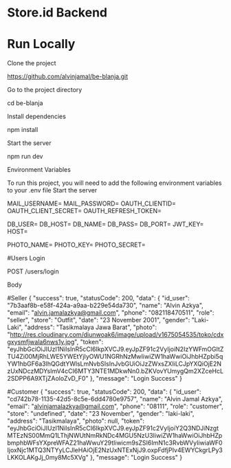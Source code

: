 # Store.id Backend
# Run Locally

Clone the project

https://github.com/alvinjamal/be-blanja.git

Go to the project directory

  cd be-blanja

Install dependencies

  npm install

Start the server

  npm run dev

Environment Variables

To run this project, you will need to add the following environment variables to your .env file Start the server

MAIL_USERNAME=
MAIL_PASSWORD=
OAUTH_CLIENTID=
OAUTH_CLIENT_SECRET=
OAUTH_REFRESH_TOKEN=

DB_USER=
DB_HOST=
DB_NAME=
DB_PASS=
DB_PORT=
JWT_KEY=
HOST=

PHOTO_NAME=
PHOTO_KEY=
PHOTO_SECRET=

#Users
Login

  POST /users/login

Body

#Seller
{
    "success": true,
    "statusCode": 200,
    "data": {
        "id_user": "7b3aaf8b-e58f-424a-a9aa-b229e54da730",
        "name": "Alvin Azkya",
        "email": "alvin.jamalazkya@gmail.com",
        "phone": "082118470511",
        "role": "seller",
        "store": "Outfit",
        "date": "23 November 2001",
        "gender": "Laki-Laki",
        "address": "Tasikmalaya Jawa Barat",
        "photo": "http://res.cloudinary.com/diunwoak6/image/upload/v1675054535/toko/cdxgxysmfjwala6nws1y.jpg",
        "token": "eyJhbGciOiJIUzI1NiIsInR5cCI6IkpXVCJ9.eyJpZF91c2VyIjoiN2IzYWFmOGItZTU4Zi00MjRhLWE5YWEtYjIyOWU1NGRhNzMwIiwiZW1haWwiOiJhbHZpbi5qYW1hbGF6a3lhQGdtYWlsLmNvbSIsInJvbGUiOiJzZWxsZXIiLCJpYXQiOjE2NzUxNDczMDYsImV4cCI6MTY3NTE1MDkwNn0.bZKVovYUmygQm2XZceHcL2SDPP6A9XTjZAoloZvD_F0"
    },
    "message": "Login Success"
}
 
#Customer
{
    "success": true,
    "statusCode": 200,
    "data": {
        "id_user": "cd742b78-1135-42d5-8c5e-6dd4780e9757",
        "name": "Alvin Jamal Azkya",
        "email": "alvinjamalazkya@gmail.com",
        "phone": "08111",
        "role": "customer",
        "store": "undefined",
        "date": "23 November",
        "gender": "laki-laki",
        "address": "Tasikmalaya",
        "photo": null,
        "token": "eyJhbGciOiJIUzI1NiIsInR5cCI6IkpXVCJ9.eyJpZF91c2VyIjoiY2Q3NDJiNzgtMTEzNS00MmQ1LThjNWUtNmRkNDc4MGU5NzU3IiwiZW1haWwiOiJhbHZpbmphbWFsYXpreWFAZ21haWwuY29tIiwicm9sZSI6ImN1c3RvbWVyIiwiaWF0IjoxNjc1MTQ3NTYyLCJleHAiOjE2NzUxNTExNjJ9.oxpFdfjPIv4EWYCkgrLPy3LKKOLAKgJj_0my8Mc5XVg"
    },
    "message": "Login Success"
}
